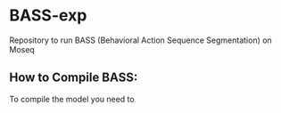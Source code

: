 # BASS-exp
Repository to run BASS (Behavioral Action Sequence Segmentation) on Moseq

## How to Compile BASS:

To compile the model you need to 